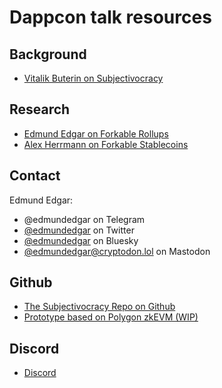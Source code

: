 # Dappcon talk resources

## Background

 - [Vitalik Buterin on Subjectivocracy](https://blog.ethereum.org/2015/02/14/subjectivity-exploitability-tradeoff)

## Research
 - [Edmund Edgar on Forkable Rollups](https://ethresear.ch/t/branching-oracle-enshrined-rollup-governance/9552)
 - [Alex Herrmann on Forkable Stablecoins](https://ethresear.ch/t/forkable-stablecoin/15820/3)

## Contact

Edmund Edgar: 
 - @edmundedgar on Telegram
 - [@edmundedgar](https://twitter.com/edmundedgar) on Twitter
 - [@edmundedgar](https://bsky.app/profile/edmundedgar.bsky.social) on Bluesky
 - [@edmundedgar@cryptodon.lol](https://cryptodon.lol/@edmundedgar) on Mastodon

## Github

 - [The Subjectivocracy Repo on Github](https://github.com/RealityETH/subjectivocracy/)
 - [Prototype based on Polygon zkEVM (WIP)](https://github.com/RealityETH/zkevm-contracts/)

## Discord

 - [Discord](https://discord.gg/EtMkj8Z)
